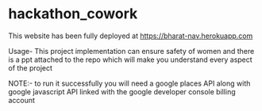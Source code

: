# hackathon_cowork

This website has been fully deployed at https://bharat-nav.herokuapp.com 

Usage-
This project implementation can ensure safety of women and there is a ppt attached to the repo which will make you understand every aspect of the project




NOTE:-
to run it successfully you will need a google places API 
along with google javascript API linked with the google developer console billing account
